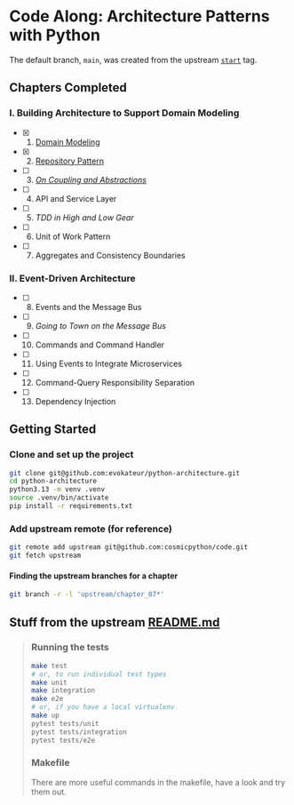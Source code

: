 # Code Along: Architecture Patterns with Python

The default branch, `main`, was created from the upstream
[`start`](https://github.com/cosmicpython/code/releases/tag/start) tag.

## Chapters Completed

### I. Building Architecture to Support Domain Modeling

- [x] 1. [Domain Modeling](https://github.com/evokateur/python-architecture/pull/1)

- [x] 2. [Repository Pattern](https://github.com/evokateur/python-architecture/pull/2)

- [ ] 3. [*On Coupling and Abstractions*](https://github.com/evokateur/python-architecture/pull/3)

- [ ] 4. API and Service Layer

- [ ] 5. *TDD in High and Low Gear*

- [ ] 6. Unit of Work Pattern

- [ ] 7. Aggregates and Consistency Boundaries

### II. Event-Driven Architecture

- [ ] 8. Events and the Message Bus

- [ ] 9. *Going to Town on the Message Bus*

- [ ] 10. Commands and Command Handler

- [ ] 11. Using Events to Integrate Microservices

- [ ] 12. Command-Query Responsibility Separation

- [ ] 13. Dependency Injection

## Getting Started

### Clone and set up the project

```sh
git clone git@github.com:evokateur/python-architecture.git
cd python-architecture
python3.13 -m venv .venv
source .venv/bin/activate
pip install -r requirements.txt
```

### Add upstream remote (for reference)

```sh
git remote add upstream git@github.com:cosmicpython/code.git
git fetch upstream
```

#### Finding the upstream branches for a chapter

```sh
git branch -r -l 'upstream/chapter_07*'
```

## Stuff from the upstream [README.md](https://github.com/cosmicpython/code/blob/master/README.md)

>### Running the tests
>
>```sh
>make test
># or, to run individual test types
>make unit
>make integration
>make e2e
># or, if you have a local virtualenv
>make up
>pytest tests/unit
>pytest tests/integration
>pytest tests/e2e
>```
>
>### Makefile
>
>There are more useful commands in the makefile, have a look and try them out.
